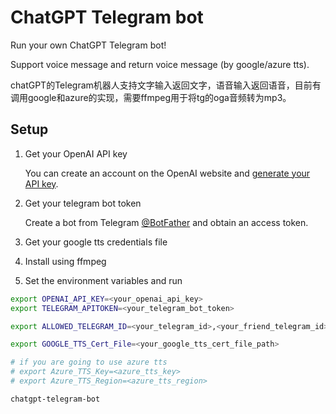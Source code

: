# ChatGPT Telegram bot

Run your own ChatGPT Telegram bot!

Support voice message and return voice message (by google/azure tts).

chatGPT的Telegram机器人支持文字输入返回文字，语音输入返回语音，目前有调用google和azure的实现，需要ffmpeg用于将tg的oga音频转为mp3。


## Setup

1. Get your OpenAI API key

   You can create an account on the OpenAI website and [generate your API key](https://platform.openai.com/account/api-keys).

2. Get your telegram bot token

   Create a bot from Telegram [@BotFather](https://t.me/BotFather) and obtain an access token.

3. Get your google tts credentials file

4. Install using ffmpeg

5. Set the environment variables and run

```bash
export OPENAI_API_KEY=<your_openai_api_key>
export TELEGRAM_APITOKEN=<your_telegram_bot_token>

export ALLOWED_TELEGRAM_ID=<your_telegram_id>,<your_friend_telegram_id>

export GOOGLE_TTS_Cert_File=<your_google_tts_cert_file_path>

# if you are going to use azure tts
# export Azure_TTS_Key=<azure_tts_key> 
# export Azure_TTS_Region=<azure_tts_region>

chatgpt-telegram-bot
```
